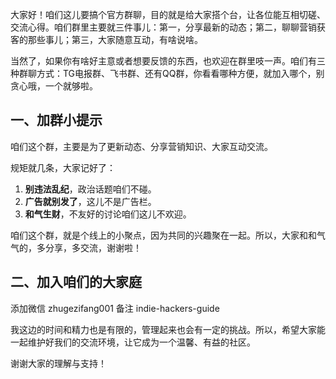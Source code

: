 大家好！咱们这儿要搞个官方群聊，目的就是给大家搭个台，让各位能互相切磋、交流心得。咱们群里主要就三件事儿：第一，分享最新的动态；第二，聊聊营销获客的那些事儿；第三，大家随意互动，有啥说啥。

当然了，如果你有啥好主意或者想要反馈的东西，也欢迎在群里吱一声。咱们有三种群聊方式：TG电报群、飞书群、还有QQ群，你看看哪种方便，就加入哪个，别贪心哦，一个就够啦。

## 一、加群小提示

咱们这个群，主要是为了更新动态、分享营销知识、大家互动交流。

规矩就几条，大家记好了：

1. **别违法乱纪**，政治话题咱们不碰。
2. **广告就别发了**，这儿不是广告栏。
3. **和气生财**，不友好的讨论咱们这儿不欢迎。

咱们这个群，就是个线上的小聚点，因为共同的兴趣聚在一起。所以，大家和和气气的，多分享，多交流，谢谢啦！

## 二、加入咱们的大家庭

添加微信 zhugezifang001 备注 indie-hackers-guide

我这边的时间和精力也是有限的，管理起来也会有一定的挑战。所以，希望大家能一起维护好我们的交流环境，让它成为一个温馨、有益的社区。

谢谢大家的理解与支持！
